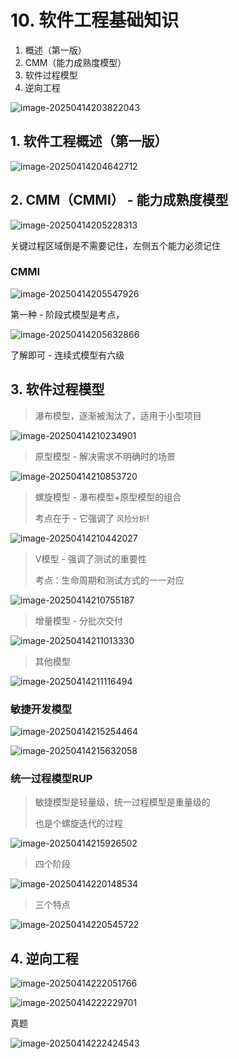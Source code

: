 # 10. 软件工程基础知识

1. 概述（第一版）
1. CMM（能力成熟度模型）
1. 软件过程模型
1. 逆向工程



![image-20250414203822043](./assets/image-20250414203822043.png)



## 1. 软件工程概述（第一版）

![image-20250414204642712](./assets/image-20250414204642712.png)





## 2. CMM（CMMI） - 能力成熟度模型

![image-20250414205228313](./assets/image-20250414205228313.png)

关键过程区域倒是不需要记住，左侧五个能力必须记住



### CMMI

![image-20250414205547926](./assets/image-20250414205547926.png)

第一种 - 阶段式模型是考点，

![image-20250414205632866](./assets/image-20250414205632866.png)

了解即可 - 连续式模型有六级





## 3. 软件过程模型

>  瀑布模型，逐渐被淘汰了，适用于小型项目

![image-20250414210234901](./assets/image-20250414210234901.png)



>  原型模型 - 解决需求不明确时的场景

![image-20250414210853720](./assets/image-20250414210853720.png)



> 螺旋模型 - 瀑布模型+原型模型的组合
>
> 考点在于 - 它强调了 `风险分析`!

![image-20250414210442027](./assets/image-20250414210442027.png)



> V模型 - 强调了测试的重要性
>
> 考点：生命周期和测试方式的一一对应

![image-20250414210755187](./assets/image-20250414210755187.png)



> 增量模型 - 分批次交付

![image-20250414211013330](./assets/image-20250414211013330.png)



> 其他模型

![image-20250414211116494](./assets/image-20250414211116494.png)



### 敏捷开发模型

![image-20250414215254464](./assets/image-20250414215254464.png)

![image-20250414215632058](./assets/image-20250414215632058.png)



### 统一过程模型RUP

> 敏捷模型是轻量级，统一过程模型是重量级的
>
> 也是个螺旋迭代的过程

![image-20250414215926502](./assets/image-20250414215926502.png)



> 四个阶段

![image-20250414220148534](./assets/image-20250414220148534.png)

> 三个特点

![image-20250414220545722](./assets/image-20250414220545722.png)



## 4. 逆向工程

![image-20250414222051766](./assets/image-20250414222051766.png)

![image-20250414222229701](./assets/image-20250414222229701.png)



真题

![image-20250414222424543](./assets/image-20250414222424543.png)
